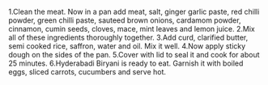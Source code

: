 1.Clean the meat. Now in a pan add meat, salt, ginger garlic paste, red chilli powder, green chilli paste, sauteed brown onions, cardamom powder, cinnamon, cumin seeds, cloves, mace, mint leaves and lemon juice.
2.Mix all of these ingredients thoroughly together.
3.Add curd, clarified butter, semi cooked rice, saffron, water and oil. Mix it well.
4.Now apply sticky dough on the sides of the pan.
5.Cover with lid to seal it and cook for about 25 minutes.
6.Hyderabadi Biryani is ready to eat. Garnish it with boiled eggs, sliced carrots, cucumbers and serve hot.